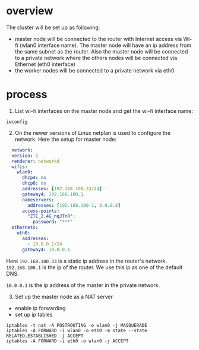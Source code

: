# overview
The cluster will be set up as following:
* master node will be connected to the router with Internet access via Wi-fi (wlan0 interface name).
The master node will have an ip address from the same subnet as the router.
Also the master node will be connected to a private network where the others nodes will be connected via Ethernet (eth0 interface) 
* the worker nodes will be connected to a private network via eth0

# process
1. List wi-fi interfaces on the master node and get the wi-fi interface name:
```
iwconfig
```
2. On the newer versions of Linux netplan is used to configure the network.
Here the setup for master node:
```yaml
  network:
  version: 2
  renderer: networkd
  wifis:
    wlan0:
      dhcp4: no
      dhcp6: no
      addresses: [192.168.100.33/24]
      gateway4: 192.168.100.1
      nameservers:
        addresses: [192.168.100.1, 8.8.8.8]
      access-points:
        "ZTE_2.4G_nqJTnR":
          password: "***"
  ethernets:
    eth0:
      addresses:
        - 10.0.0.1/24
      gateway4: 10.0.0.1
```
Here ``192.168.100.33`` is a static ip address in the router's network. 
``192.168.100.1`` is the ip of the router. We use this ip as one of the default DNS.

``10.0.0.1`` is the ip address of the master in the private network.

3. Set up the master node as a NAT server
- enable ip forwarding
- set up ip tables
```
iptables -t nat -A POSTROUTING -o wlan0 -j MASQUERADE
iptables -A FORWARD -i wlan0 -o eth0 -m state --state RELATED,ESTABLISHED -j ACCEPT
iptables -A FORWARD -i eth0 -o wlan0 -j ACCEPT
```


